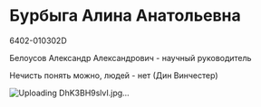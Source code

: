 # Бурбыга Алина Анатольевна

6402-010302D

Белоусов Александр Александрович - научный руководитель

Нечисть понять можно, людей - нет (Дин Винчестер)

![Uploading DhK3BH9slvI.jpg…]()
